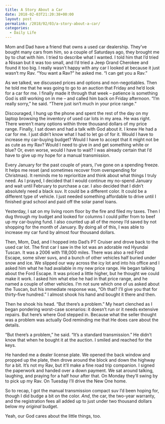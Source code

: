 ```yaml
---
title: A Story About a Car
date: 2018-02-03T21:20:38+00:00
layout: post
permalink: /2018/02/03/a-story-about-a-car/
categories:
  - Daily Life
---
```

Mom and Dad have a friend that owns a used car dealership. They’ve bought many cars from him, so a couple of Saturdays ago, they brought me by to chat with him. I tried to describe what I wanted. I told him that I’d tried a Nissan but it was too small, and I’d tried a Jeep Grand Cherokee and found it too big. I really wasn’t happy with any car I looked at because it just wasn’t my Rav. “You want a Rav?” he asked me. “I can get you a Rav.”

As we talked, we discussed prices and options and non-negotiables. Then he told me that he was going to go to an auction that Friday and he’d look for a car for me. I finally made it through that week – patience is something God is still working on in me – and called him back on Friday afternoon. “I’m really sorry,” he said. “There just isn’t much in your price range.”

Discouraged, I hung up the phone and spent the rest of the day on my laptop browsing the inventory of used car lots in my area. He was right. There weren’t many options within three thousand dollars of my price range. Finally, I sat down and had a talk with God about it. I knew He had a car for me. I just didn’t know what I had to let go of for it. Would I have to increase my car-buying budget? Would I have to accept that it might not be as cute as my Rav? Would I need to give in and get something white or blue? Or, even worse, would I have to wait? I was already certain that I’d have to give up my hope for a manual transmission.

Every January for the past couple of years, I’ve gone on a spending freeze. It helps me reset (and sometimes recover from overspending for Christmas). It reminds me to reprioritize and think about what things I truly need. As I prayed, I decided that I would continue my no-spend January and wait until February to purchase a car. I also decided that I didn’t absolutely need a black suv. It could be a different color. It could be a different type of vehicle. I just needed something affordable to drive until I finished grad school and paid off the solar panel loans.

Yesterday, I sat on my living room floor by the fire and filed my taxes. Then I dug through my budget and looked for columns I could pilfer from to beef up my car-buying fund. I also counted up all of the money I’d saved by not shopping for the month of January. By doing all of this, I was able to increase my car fund by almost four thousand dollars.

Then, Mom, Dad, and I hopped into Dad’s PT Cruiser and drove back to the used car lot. The first car I saw in the lot was an adorable red Hyundai Tuscan. It was a 2006 with 118,000 miles. There was also a red Ford Escape, some silver suvs, and a bunch of other vehicles half buried under snow and ice. We slipped our way across the icy lot and into his office and I asked him what he had available in my new price range. He began talking about the Ford Escape. It was priced a little higher, but he thought we could make it work. I asked him what else he had in that price range, and he named a couple of other vehicles. I’m not sure which one of us asked about the Tuscan, but his immediate response was, “Oh that? I’ll give you that for thirty-five hundred.” I almost shook his hand and bought it there and then.

Then he shook his head. “But there’s a problem.” My heart clenched as I began pondering worst-case scenarios: it doesn’t run or it needs extensive repairs. But here’s where God stepped in. Because what the seller thought was a problem was actually God reminding me that He does care about the details.

“But there’s a problem,” he said. “It’s a standard transmission.” He didn’t know that when he bought it at the auction. I smiled and reached for the keys.

He handed me a dealer license plate. We opened the back window and propped up the plate, then drove around the block and down the highway for a bit. It’s not my Rav, but it’ll make a fine road trip companion. I signed the paperwork and handed over a down payment. We sat around talking, laughing, and praying for a half hour after that. On Monday they’ll swing by to pick up my Rav. On Tuesday I’ll drive the New One home.

So to recap, I got the manual transmission compact suv I’d been hoping for, though I did budge a bit on the color. _And_, the car, the two-year warranty, and the registration fees all added up to just under two thousand dollars below my _original_ budget.

Yeah, our God cares about the little things, too.